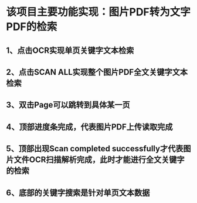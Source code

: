 # 该项目主要功能实现：图片PDF转为文字PDF的检索
## 1、点击OCR实现单页关键字文本检索
## 2、点击SCAN ALL实现整个图片PDF全文关键字文本检索
## 3、双击Page可以跳转到具体某一页
## 4、顶部进度条完成，代表图片PDF上传读取完成
## 5、顶部出现Scan completed successfully才代表图片文件OCR扫描解析完成，此时才能进行全文关键字的检索
## 6、底部的关键字搜索是针对单页文本数据
